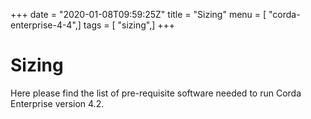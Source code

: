 +++
date = "2020-01-08T09:59:25Z"
title = "Sizing"
menu = [ "corda-enterprise-4-4",]
tags = [ "sizing",]
+++


# Sizing

Here please find the list of pre-requisite software needed to run Corda Enterprise version 4.2.


